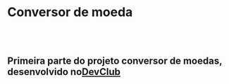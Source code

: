 <h1>Conversor de moeda</h1>
<br>
<br>
<h2>Primeira parte do projeto conversor de moedas, desenvolvido no<a href="https://rodolfomori.om.br/devclub">DevClub</a></h2>

